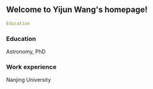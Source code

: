 ## Welcome to Yijun Wang's homepage!

```yml
Education
```
 
### Education
Astronomy, PhD

### Work experience
Nanjing University
